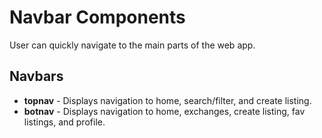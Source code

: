 # Navbar Components
User can quickly navigate to the main parts of the web app.

## Navbars
- **topnav** - Displays navigation to home, search/filter, and create listing.
- **botnav** - Displays navigation to home, exchanges, create listing, fav listings, and profile.